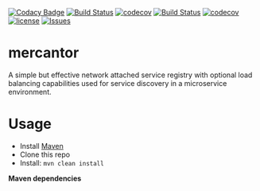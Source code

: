 [![Codacy Badge](https://api.codacy.com/project/badge/Grade/2cab45c984a342719b20658b9fd589bc)](https://www.codacy.com/app/info_101/mercantor?utm_source=github.com&utm_medium=referral&utm_content=FelixKlauke/mercantor&utm_campaign=badger)
[![Build Status](https://travis-ci.org/FelixKlauke/mercantor.svg?branch=master)](https://travis-ci.org/FelixKlauke/mercantor) [![codecov](https://codecov.io/gh/FelixKlauke/mercantor/branch/master/graph/badge.svg)](https://codecov.io/gh/FelixKlauke/mercantor)
[![Build Status](https://travis-ci.org/FelixKlauke/mercantor.svg?branch=dev)](https://travis-ci.org/FelixKlauke/mercantor) [![codecov](https://codecov.io/gh/FelixKlauke/mercantor/branch/dev/graph/badge.svg)](https://codecov.io/gh/FelixKlauke/mercantor)
[![license](https://img.shields.io/github/license/mashape/apistatus.svg)](https://github.com/FelixKlauke/mercantor)
[![Issues](https://img.shields.io/github/issues/FelixKlauke/mercantor.svg)](https://github.com/FelixKlauke/mercantor/issues)

# mercantor
A simple but effective network attached service registry with optional load balancing capabilities used for service discovery in a microservice environment.

# Usage
- Install [Maven](http://maven.apache.org/download.cgi)
- Clone this repo
- Install: ```mvn clean install```

**Maven dependencies**